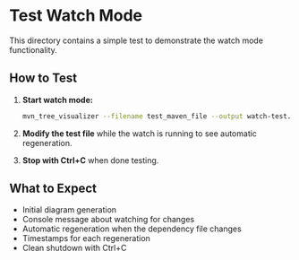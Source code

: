 # Test Watch Mode

This directory contains a simple test to demonstrate the watch mode functionality.

## How to Test

1. **Start watch mode:**
   ```bash
   mvn_tree_visualizer --filename test_maven_file --output watch-test.html --watch
   ```

2. **Modify the test file** while the watch is running to see automatic regeneration.

3. **Stop with Ctrl+C** when done testing.

## What to Expect

- Initial diagram generation
- Console message about watching for changes
- Automatic regeneration when the dependency file changes
- Timestamps for each regeneration
- Clean shutdown with Ctrl+C
